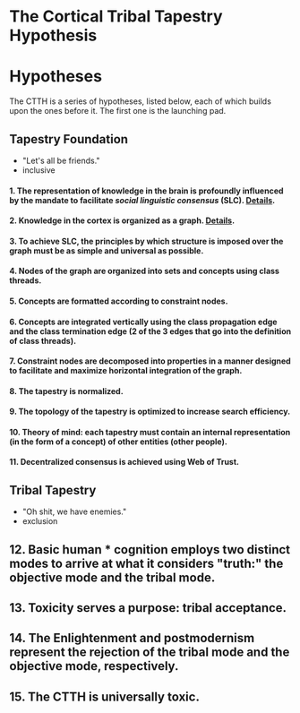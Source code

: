 # The Cortical Tribal Tapestry Hypothesis

# Hypotheses

The CTTH is a series of hypotheses, listed below, each of which builds upon the ones before it. The first one is the launching pad.

## Tapestry Foundation

- "Let's all be friends."
- inclusive

#### 1. The representation of knowledge in the brain is profoundly influenced by the mandate to facilitate *social linguistic consensus* (SLC). [Details](https://github.com/wds4/tribal-tapestry/blob/main/essays/bookJustification/hypotheses/socialLinguisticConsensus.md).

#### 2. Knowledge in the cortex is organized as a graph. [Details](https://github.com/wds4/tribal-tapestry/blob/main/essays/bookJustification/hypotheses/graphHypothesis.md).

#### 3. To achieve SLC, the principles by which structure is imposed over the graph must be as simple and universal as possible.

#### 4. Nodes of the graph are organized into sets and concepts using class threads.

#### 5. Concepts are formatted according to constraint nodes.

#### 6. Concepts are integrated vertically using the class propagation edge and the class termination edge (2 of the 3 edges that go into the definition of class threads).

#### 7. Constraint nodes are decomposed into properties in a manner designed to facilitate and maximize horizontal integration of the graph.

#### 8. The tapestry is normalized.

#### 9. The topology of the tapestry is optimized to increase search efficiency.

#### 10. Theory of mind: each tapestry must contain an internal representation (in the form of a concept) of other entities (other people).

#### 11. Decentralized consensus is achieved using Web of Trust.

## Tribal Tapestry 

- "Oh shit, we have enemies."
- exclusion

## 12. Basic human * cognition employs two distinct modes to arrive at what it considers "truth:" the objective mode and the tribal mode.

## 13. Toxicity serves a purpose: tribal acceptance.

## 14. The Enlightenment and postmodernism represent the rejection of the tribal mode and the objective mode, respectively.

## 15. The CTTH is universally toxic.


